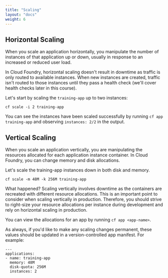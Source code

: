 ```yaml
---
title: "Scaling"
layout: "docs"
weight: 6
---
```


## Horizontal Scaling

When you scale an application horizontally, you manipulate the number of instances of that application up or down, usually in response to an increased or reduced user load.

In Cloud Foundry, horizontal scaling doesn't result in downtime as traffic is only routed to available instances. When new instances are created, traffic isn't routed to those instances until they pass a health check (we'll cover health checks later in this course).

Let's start by scaling the `training-app` up to two instances:

```
cf scale -i 2 training-app
```

You can see the instances have been scaled successfully by running `cf app training-app` and observing `instances: 2/2` in the output.

## Vertical Scaling

When you scale an application vertically, you are manipulating the resources allocated for each application instance container. In Cloud Foundry, you can change memory and disk allocations.

Let's scale the training-app instances down in both disk and memory.

```
cf scale -m 48M -k 256M training-app
```

What happened? Scaling vertically involves downtime as the containers are recreated with different resource allocations. This is an important point to consider when scaling vertically in production. Therefore, you should strive to right-size your resource allocations per instance during development and rely on horizontal scaling in production.

You can view the allocations for an app by running `cf app <app-name>`.

As always, if you'd like to make any scaling changes permanent, these values should be updated in a version-controlled app manifest. For example:

```
---
applications:
- name: training-app
  memory: 48M
  disk-quota: 256M
  instances: 2
```

